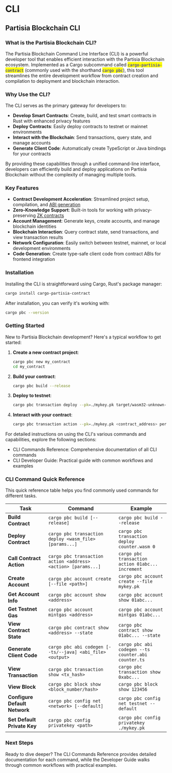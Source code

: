 # CLI

## Partisia Blockchain CLI

### What is the Partisia Blockchain CLI?

The Partisia Blockchain Command Line Interface (CLI) is a powerful developer tool that enables efficient interaction with the Partisia Blockchain ecosystem. Implemented as a Cargo subcommand called <mark style="color:blue;">`cargo-partisia-contract`</mark> (commonly used with the shorthand <mark style="color:blue;">`cargo pbc`</mark>), this tool streamlines the entire development workflow from contract creation and compilation to deployment and blockchain interaction.

### Why Use the CLI?

The CLI serves as the primary gateway for developers to:

* **Develop Smart Contracts**: Create, build, and test smart contracts in Rust with enhanced privacy features
* **Deploy Contracts**: Easily deploy contracts to testnet or mainnet environments
* **Interact with the Blockchain**: Send transactions, query state, and manage accounts
* **Generate Client Code**: Automatically create TypeScript or Java bindings for your contracts

By providing these capabilities through a unified command-line interface, developers can efficiently build and deploy applications on Partisia Blockchain without the complexity of managing multiple tools.

### Key Features

* **Contract Development Acceleration**: Streamlined project setup, compilation, and [ABI generation](../../guides/fundementals/)
* **Zero-Knowledge Support**: Built-in tools for working with privacy-preserving [ZK contracts](../../guides/zk-smart-contracts/)
* **Account Management**: Generate keys, create accounts, and manage blockchain identities
* **Blockchain Interaction**: Query contract state, send transactions, and view transaction results
* **Network Configuration**: Easily switch between testnet, mainnet, or local development environments
* **Code Generation**: Create type-safe client code from contract ABIs for frontend integration

### Installation

Installing the CLI is straightforward using Cargo, Rust's package manager:

```bash
cargo install cargo-partisia-contract
```

After installation, you can verify it's working with:

```bash
cargo pbc --version
```

### Getting Started

New to Partisia Blockchain development? Here's a typical workflow to get started:

1.  **Create a new contract project**:

    ```bash
    cargo pbc new my_contract
    cd my_contract
    ```
2.  **Build your contract**:

    ```bash
    cargo pbc build --release
    ```
3.  **Deploy to testnet**:

    ```bash
    cargo pbc transaction deploy --pk=./mykey.pk target/wasm32-unknown-unknown/release/my_contract.wasm "Init Param" 123
    ```
4.  **Interact with your contract**:

    ```bash
    cargo pbc transaction action --pk=./mykey.pk <contract_address> performAction param1 param2
    ```

For detailed instructions on using the CLI's various commands and capabilities, explore the following sections:

* CLI Commands Reference: Comprehensive documentation of all CLI commands
* CLI Developer Guide: Practical guide with common workflows and examples

### CLI Command Quick Reference

This quick reference table helps you find commonly used commands for different tasks.

| Task                          | Command                                                       | Example                                             |
| ----------------------------- | ------------------------------------------------------------- | --------------------------------------------------- |
| **Build Contract**            | `cargo pbc build [--release]`                                 | `cargo pbc build --release`                         |
| **Deploy Contract**           | `cargo pbc transaction deploy <wasm_file> [params...]`        | `cargo pbc transaction deploy counter.wasm 0`       |
| **Call Contract Action**      | `cargo pbc transaction action <address> <action> [params...]` | `cargo pbc transaction action 01abc... increment`   |
| **Create Account**            | `cargo pbc account create [--file <path>]`                    | `cargo pbc account create --file mykey.pk`          |
| **Get Account Info**          | `cargo pbc account show <address>`                            | `cargo pbc account show 01abc...`                   |
| **Get Testnet Gas**           | `cargo pbc account mintgas <address>`                         | `cargo pbc account mintgas 01abc...`                |
| **View Contract State**       | `cargo pbc contract show <address> --state`                   | `cargo pbc contract show 01abc... --state`          |
| **Generate Client Code**      | `cargo pbc abi codegen [--ts/--java] <abi_file> <output>`     | `cargo pbc abi codegen --ts counter.abi counter.ts` |
| **View Transaction**          | `cargo pbc transaction show <tx_hash>`                        | `cargo pbc transaction show 0xabc...`               |
| **View Block**                | `cargo pbc block show <block_number/hash>`                    | `cargo pbc block show 123456`                       |
| **Configure Default Network** | `cargo pbc config net <network> [--default]`                  | `cargo pbc config net testnet --default`            |
| **Set Default Private Key**   | `cargo pbc config privatekey <path>`                          | `cargo pbc config privatekey ./mykey.pk`            |

### Next Steps

Ready to dive deeper? The CLI Commands Reference provides detailed documentation for each command, while the Developer Guide walks through common workflows with practical examples.
